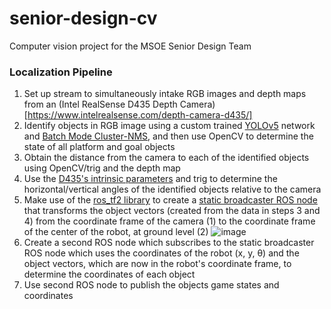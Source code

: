 # senior-design-cv
Computer vision project for the MSOE Senior Design Team

### Localization Pipeline
1. Set up stream to simultaneously intake RGB images and depth maps from an (Intel RealSense D435 Depth Camera)[https://www.intelrealsense.com/depth-camera-d435/]
2. Identify objects in RGB image using a custom trained [YOLOv5](https://github.com/ultralytics/yolov5) network and [Batch Mode Cluster-NMS](https://github.com/Zzh-tju/yolov5), and then use OpenCV to determine the state of all platform and goal objects
3. Obtain the distance from the camera to each of the identified objects using OpenCV/trig and the depth map
4. Use the [D435's intrinsic parameters](https://dev.intelrealsense.com/docs/projection-in-intel-realsense-sdk-20) and trig to determine the horizontal/vertical angles of the identified objects relative to the camera
5. Make use of the [ros_tf2 library](http://wiki.ros.org/tf2) to create a [static broadcaster ROS node](http://wiki.ros.org/tf2/Tutorials/Writing%20a%20tf2%20static%20broadcaster%20%28Python%29) that transforms the object vectors (created from the data in steps 3 and 4) from the coordinate frame of the camera (1) to the coordinate frame of the center of the robot, at ground level (2)
![image](https://user-images.githubusercontent.com/43486503/149828054-9dfc3dec-5e5d-4e76-8038-454067157f82.png)
6. Create a second ROS node which subscribes to the static broadcaster ROS node which uses the coordinates of the robot (x, y, θ) and the object vectors, which are now in the robot's coordinate frame, to determine the coordinates of each object
7. Use second ROS node to publish the objects game states and coordinates
